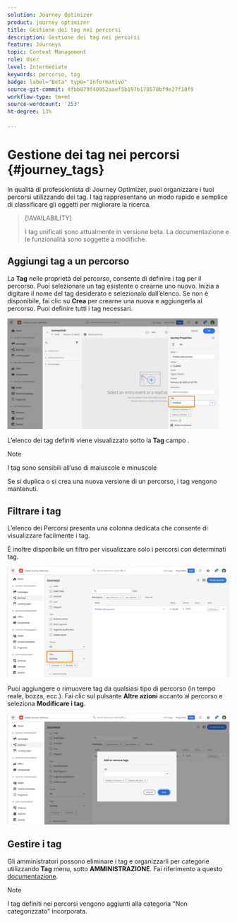 ```yaml
---
solution: Journey Optimizer
product: journey optimizer
title: Gestione dei tag nei percorsi
description: Gestione dei tag nei percorsi
feature: Journeys
topic: Content Management
role: User
level: Intermediate
keywords: percorso, tag
badge: label="Beta" type="Informativo"
source-git-commit: 4fbb879f40952aaef5b197b170578bf9e27f10f9
workflow-type: tm+mt
source-wordcount: '253'
ht-degree: 13%

---
```


# Gestione dei tag nei percorsi {#journey_tags}

In qualità di professionista di Journey Optimizer, puoi organizzare i tuoi percorsi utilizzando dei tag. I tag rappresentano un modo rapido e semplice di classificare gli oggetti per migliorare la ricerca.

>[!AVAILABILITY]
>
> I tag unificati sono attualmente in versione beta. La documentazione e le funzionalità sono soggette a modifiche.

## Aggiungi tag a un percorso

La **Tag** nelle proprietà del percorso, consente di definire i tag per il percorso. Puoi selezionare un tag esistente o crearne uno nuovo. Inizia a digitare il nome del tag desiderato e selezionalo dall’elenco. Se non è disponibile, fai clic su **Crea** per crearne una nuova e aggiungerla al percorso. Puoi definire tutti i tag necessari.

![](assets/tags1.png)

L’elenco dei tag definiti viene visualizzato sotto la **Tag** campo .

>[!NOTE]
>
> I tag sono sensibili all’uso di maiuscole e minuscole
> 
> Se si duplica o si crea una nuova versione di un percorso, i tag vengono mantenuti.

## Filtrare i tag

L’elenco dei Percorsi presenta una colonna dedicata che consente di visualizzare facilmente i tag.

È inoltre disponibile un filtro per visualizzare solo i percorsi con determinati tag.

![](assets/tags2.png)

Puoi aggiungere o rimuovere tag da qualsiasi tipo di percorso (in tempo reale, bozza, ecc.). Fai clic sul pulsante **Altre azioni** accanto al percorso e seleziona **Modificare i tag**.

![](assets/tags3.png)

## Gestire i tag

Gli amministratori possono eliminare i tag e organizzarli per categorie utilizzando **Tag** menu, sotto **AMMINISTRAZIONE**. Fai riferimento a questo [documentazione](https://experienceleague.adobe.com/docs/experience-platform/administrative-tags/overview.html).

>[!NOTE]
>
> I tag definiti nei percorsi vengono aggiunti alla categoria &quot;Non categorizzato&quot; incorporata.
